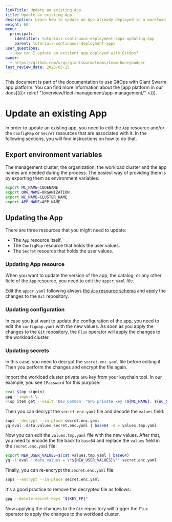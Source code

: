 ```yaml
---
linkTitle: Update an existing App
title: Update an existing App
description: Learn how to update an App already deployed in a workload cluster with GitOps.
weight: 60
menu:
  principal:
    identifier: tutorials-continuous-deployment-apps-updating-app
    parent: tutorials-continuous-deployment-apps
user_questions:
  - How can I update an existent app deployed with GitOps?
owner:
  - https://github.com/orgs/giantswarm/teams/team-honeybadger
last_review_date: 2025-03-25
---
```


This document is part of the documentation to use GitOps with Giant Swarm app platform. You can find more information about the [app platform in our docs]({{< relref "/overview/fleet-management/app-management/" >}}).

# Update an existing App

In order to update an existing app, you need to edit the `App` resource and/or the `ConfigMap` or `Secret` resources that are associated with it. In the following sections, you will find instructions on how to do that.

## Export environment variables

The management cluster, the organization, the workload cluster and the app names are needed during the process. The easiest way of providing them is by exporting them as environment variables:

```sh
export MC_NAME=CODENAME
export ORG_NAME=ORGANIZATION
export WC_NAME=CLUSTER_NAME
export APP_NAME=APP_NAME
```

## Updating the App

There are three resources that you might need to update:

- The `App` resource itself.
- The `ConfigMap` resource that holds the user values.
- The `Secret` resource that holds the user values.

### Updating App resource

When you want to update the version of the app, the catalog, or any other field of the `App` resource, you need to edit the `appcr.yaml` file.

Edit the `appcr.yaml` following always [the `App` resource schema](https://docs.giantswarm.io/use-the-api/management-api/crd/apps.application.giantswarm.io/) and apply the changes to the `Git` repository.

### Updating configuration

In case you just want to update the configuration of the app, you need to edit the `configmap.yaml` with the new values. As soon as you apply the changes to the `Git` repository, the `Flux` operator will apply the changes to the workload cluster.

### Updating secrets

In this case, you need to decrypt the `secret.enc.yaml` file before editing it. Then you perform the changes and encrypt the file again.

Import the workload cluster private `GPG` key from your keychain tool. In our example, you see `1Password` for this purpose:

```sh
eval $(op signin)
gpg --import \
<(op item get --vault 'Dev Common' "GPG private key (${MC_NAME}, ${WC_NAME}, Flux)" --reveal --fields notesPlain)
```

Then you can decrypt the `secret.enc.yaml` file and decode the `values` field:

```sh
sops --decrypt --in-place secret.enc.yaml
yq eval .data.values secret.enc.yaml | base64 -d > values.tmp.yaml
```

Now you can edit the `values.tmp.yaml` file with the new values. After that, you need to encode the file back to `base64` and replace the `values` field in the `secret.enc.yaml` file:

```sh
export NEW_USER_VALUES=$(cat values.tmp.yaml | base64)
yq -i eval ".data.values = \"${NEW_USER_VALUES}\"" secret.enc.yaml
```

Finally, you can re-encrypt the `secret.enc.yaml` file:

```sh
sops --encrypt --in-place secret.enc.yaml
```

It's a good practice to remove the decrypted file as follows:

```sh
gpg --delete-secret-keys "${KEY_FP}"
```

Now applying the changes to the `Git` repository will trigger the `Flux` operator to apply the changes to the workload cluster.
